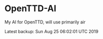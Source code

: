 # OpenTTD-AI
My AI for OpenTTD, will use primarily air

Latest backup: Sun Aug 25 06:02:01 UTC 2019
